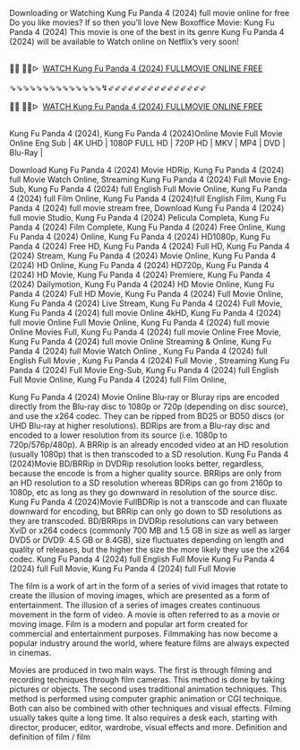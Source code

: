 Downloading or Watching Kung Fu Panda 4 (2024) full movie online for free Do you like movies? If so then you’ll love New Boxoffice Movie: Kung Fu Panda 4 (2024) This movie is one of the best in its genre Kung Fu Panda 4 (2024) will be available to Watch online on Netflix’s very soon!

<div><br /></div><div>🔴🔴 🔴🔴ᐅ&nbsp;&nbsp;<a href="https://t.co/LBuMldXUhY">WATCH Kung Fu Panda 4 (2024) FULLMOVIE ONLINE FREE</a></div><div><br /></div><div><div>⇘⇘⇘⇘⇘⇘⇘⇘⇘⇘⇘⇘⇘⇘↯⇙⇙⇙⇙⇙⇙⇙⇙⇙⇙⇙⇙⇙⇙⇙</div></div><div><br /></div><div><div><div>🔴🔴 🔴🔴ᐅ&nbsp;&nbsp;<a href="https://t.co/JqSR9m6n7L">WATCH Kung Fu Panda 4 (2024) FULLMOVIE ONLINE FREE</a></div></div></div><div><br /></div>

Kung Fu Panda 4 (2024), Kung Fu Panda 4 (2024)Online Movie Full Movie Online Eng Sub
| 4K UHD | 1080P FULL HD | 720P HD | MKV | MP4 | DVD | Blu-Ray |

Download Kung Fu Panda 4 (2024) Movie HDRip,
Kung Fu Panda 4 (2024) full Movie Watch Online,
Streaming Kung Fu Panda 4 (2024) Full Movie Eng-Sub,
Kung Fu Panda 4 (2024) full English Full Movie Online,
Kung Fu Panda 4 (2024) full Film Online,
Kung Fu Panda 4 (2024)full English Film,
Kung Fu Panda 4 (2024) full movie stream free,
Download Kung Fu Panda 4 (2024) full movie Studio,
Kung Fu Panda 4 (2024) Pelicula Completa,
Kung Fu Panda 4 (2024) Film Complete,
Kung Fu Panda 4 (2024) Free Online,
Kung Fu Panda 4 (2024) Online,
Kung Fu Panda 4 (2024) HD1080p,
Kung Fu Panda 4 (2024) Free HD,
Kung Fu Panda 4 (2024) Full HD,
Kung Fu Panda 4 (2024) Stream,
Kung Fu Panda 4 (2024) Movie Online,
Kung Fu Panda 4 (2024) HD Online,
Kung Fu Panda 4 (2024) HD720p,
Kung Fu Panda 4 (2024) HD Movie,
Kung Fu Panda 4 (2024) Premiere,
Kung Fu Panda 4 (2024) Dailymotion,
Kung Fu Panda 4 (2024) HD Movie Online,
Kung Fu Panda 4 (2024) Full HD Movie,
Kung Fu Panda 4 (2024) Full Movie Online,
Kung Fu Panda 4 (2024) Live Stream,
Kung Fu Panda 4 (2024) Full Movie,
Kung Fu Panda 4 (2024) full movie Online 4kHD,
Kung Fu Panda 4 (2024) full movie Online Full Movie Online,
Kung Fu Panda 4 (2024) full movie Online Movies Full,
Kung Fu Panda 4 (2024) full movie Online Free Movie,
Kung Fu Panda 4 (2024) full movie Online Streaming & Online,
Kung Fu Panda 4 (2024) full Movie Watch Online ,
Kung Fu Panda 4 (2024) full English Full Movie ,
Kung Fu Panda 4 (2024) Full Movie ,
Streaming Kung Fu Panda 4 (2024) Full Movie Eng-Sub,
Kung Fu Panda 4 (2024) full English Full Movie Online,
Kung Fu Panda 4 (2024) full Film Online,


Kung Fu Panda 4 (2024) Movie Online Blu-ray or Bluray rips are encoded directly from the Blu-ray disc to 1080p or 720p (depending on disc source), and use the x264 codec. They can be ripped from BD25 or BD50 discs (or UHD Blu-ray at higher resolutions). BDRips are from a Blu-ray disc and encoded to a lower resolution from its source (i.e. 1080p to 720p/576p/480p). A BRRip is an already encoded video at an HD resolution (usually 1080p) that is then transcoded to a SD resolution. Kung Fu Panda 4 (2024)Movie BD/BRRip in DVDRip resolution looks better, regardless, because the encode is from a higher quality source. BRRips are only from an HD resolution to a SD resolution whereas BDRips can go from 2160p to 1080p, etc as long as they go downward in resolution of the source disc. Kung Fu Panda 4 (2024)Movie FullBDRip is not a transcode and can fluxate downward for encoding, but BRRip can only go down to SD resolutions as they are transcoded. BD/BRRips in DVDRip resolutions can vary between XviD or x264 codecs (commonly 700 MB and 1.5 GB in size as well as larger DVD5 or DVD9: 4.5 GB or 8.4GB), size fluctuates depending on length and quality of releases, but the higher the size the more likely they use the x264 codec. 
Kung Fu Panda 4 (2024) full English Full Movie Kung Fu Panda 4 (2024) full Full Movie, Kung Fu Panda 4 (2024) full Full Movie 

The film is a work of art in the form of a series of vivid images that rotate to create the illusion of moving images, which are presented as a form of entertainment. The illusion of a series of images creates continuous movement in the form of video. A movie is often referred to as a movie or moving image. Film is a modern and popular art form created for commercial and entertainment purposes. Filmmaking has now become a popular industry around the world, where feature films are always expected in cinemas.

Movies are produced in two main ways. The first is through filming and recording techniques through film cameras. This method is done by taking pictures or objects. The second uses traditional animation techniques. This method is performed using computer graphic animation or CGI technique. Both can also be combined with other techniques and visual effects. Filming usually takes quite a long time. It also requires a desk each, starting with director, producer, editor, wardrobe, visual effects and more. Definition and definition of film / film
